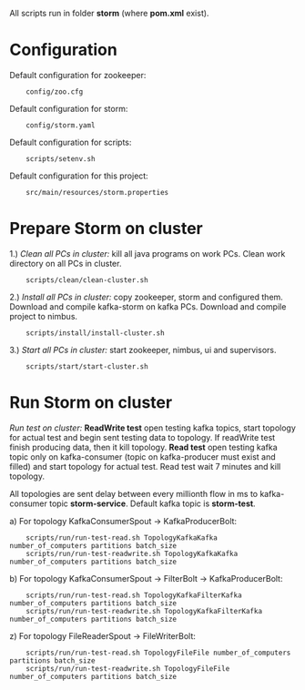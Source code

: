 All scripts run in folder <b>storm</b> (where <b>pom.xml</b> exist).

Configuration
============================

Default configuration for zookeeper:

        config/zoo.cfg

Default configuration for storm:

        config/storm.yaml

Default configuration for scripts:

        scripts/setenv.sh

Default configuration for this project:

        src/main/resources/storm.properties

Prepare Storm on cluster
============================

1.) <i>Clean all PCs in cluster:</i> kill all java programs on work PCs.
Clean work directory on all PCs in cluster.

        scripts/clean/clean-cluster.sh

2.) <i>Install all PCs in cluster:</i> copy zookeeper, storm and configured them.
Download and compile kafka-storm on kafka PCs. Download and compile project to nimbus.

        scripts/install/install-cluster.sh

3.) <i>Start all PCs in cluster:</i> start zookeeper, nimbus, ui and supervisors.

        scripts/start/start-cluster.sh

Run Storm on cluster
============================

<i>Run test on cluster:</i> <b>ReadWrite test</b> open testing kafka topics, start topology for actual test
and begin sent testing data to topology. If readWrite test finish producing data, then it kill topology.
<b>Read test</b> open testing kafka topic only on kafka-consumer (topic on kafka-producer must exist and filled)
and start topology for actual test. Read test wait 7 minutes and kill topology.

All topologies are sent delay between every millionth flow in ms to kafka-consumer topic <b>storm-service</b>.
Default kafka topic is <b>storm-test</b>.

a) For topology KafkaConsumerSpout -> KafkaProducerBolt:

        scripts/run/run-test-read.sh TopologyKafkaKafka number_of_computers partitions batch_size
        scripts/run/run-test-readwrite.sh TopologyKafkaKafka number_of_computers partitions batch_size

b) For topology KafkaConsumerSpout -> FilterBolt -> KafkaProducerBolt:

        scripts/run/run-test-read.sh TopologyKafkaFilterKafka number_of_computers partitions batch_size
        scripts/run/run-test-readwrite.sh TopologyKafkaFilterKafka number_of_computers partitions batch_size

z) For topology FileReaderSpout -> FileWriterBolt:

        scripts/run/run-test-read.sh TopologyFileFile number_of_computers partitions batch_size
        scripts/run/run-test-readwrite.sh TopologyFileFile number_of_computers partitions batch_size

